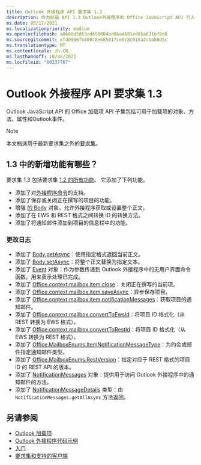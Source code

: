 ```yaml
---
title: Outlook 外接程序 API 要求集 1.3
description: 作为邮箱 API 1.3 Outlook外接程序和 Office JavaScript API 引入的功能和 API。
ms.date: 05/17/2021
ms.localizationpriority: medium
ms.openlocfilehash: a8688d5d63cd658084bd0ba4601ed85a631bf8d8
ms.sourcegitcommit: efd0966f6400c8e685017ce0c8c016a2cbab0d5c
ms.translationtype: MT
ms.contentlocale: zh-CN
ms.lasthandoff: 10/08/2021
ms.locfileid: "60237767"
---
```

# <a name="outlook-add-in-api-requirement-set-13"></a>Outlook 外接程序 API 要求集 1.3

Outlook JavaScript API 的 Office 加载项 API 子集包括可用于加载项的对象、方法、属性和Outlook事件。

> [!NOTE]
> 本文档适用于最新要求集之外的[要求集](../../requirement-sets/outlook-api-requirement-sets.md)。

## <a name="whats-new-in-13"></a>1.3 中的新增功能有哪些？

要求集 1.3 包括要求集 [1.2 的所有功能](../requirement-set-1.2/outlook-requirement-set-1.2.md)。 它添加了下列功能。

- 添加了对[外接程序命令](../../../outlook/add-in-commands-for-outlook.md)的支持。
- 添加了保存或关闭正在撰写的项目的功能。
- 增强 [的 Body](/javascript/api/outlook/office.body?view=outlook-js-1.3&preserve-view=true) 对象，允许外接程序获取或设置整个正文。
- 添加了在 EWS 和 REST 格式之间转换 ID 的转换方法。
- 添加了将通知邮件添加到项目的信息栏中的功能。

### <a name="change-log"></a>更改日志

- 添加了 [Body.getAsync](/javascript/api/outlook/office.body?view=outlook-js-1.3&preserve-view=true#getAsync_coercionType__options__callback_)：使用指定格式返回当前正文。
- 添加了 [Body.setAsync](/javascript/api/outlook/office.body?view=outlook-js-1.3&preserve-view=true#setAsync_data__options__callback_)：将整个正文替换为指定文本。
- 添加了 [Event](/javascript/api/office/office.addincommands.event?view=outlook-js-1.3&preserve-view=true) 对象：作为参数传递到 Outlook 外接程序中的无用户界面命令函数。用来表示处理已完成。
- 添加了 [Office.context.mailbox.item.close](office.context.mailbox.item.md#methods)：关闭正在撰写的当前项。
- 添加了 [Office.context.mailbox.item.saveAsync](office.context.mailbox.item.md#methods)：异步保存项目。
- 添加了 [Office.context.mailbox.item.notificationMessages](office.context.mailbox.item.md#properties)：获取项目的通知邮件。
- 添加了 [Office.context.mailbox.convertToEwsId](office.context.mailbox.md#methods)：将项目 ID 格式化（从 REST 转换为 EWS 格式）。
- 添加了 [Office.context.mailbox.convertToRestId](office.context.mailbox.md#methods)：将项目 ID 格式化（从 EWS 转换为 REST 格式）。
- 添加了 [Office.MailboxEnums.ItemNotificationMessageType](/javascript/api/outlook/office.mailboxenums.itemnotificationmessagetype?view=outlook-js-1.3&preserve-view=true)：为约会或邮件指定通知邮件类型。
- 添加了 [Office.MailboxEnums.RestVersion](/javascript/api/outlook/office.mailboxenums.restversion?view=outlook-js-1.3&preserve-view=true)：指定对应于 REST 格式的项目 ID 的 REST API 的版本。
- 添加了 [NotificationMessages](/javascript/api/outlook/office.notificationmessages?view=outlook-js-1.3&preserve-view=true) 对象：提供用于访问 Outlook 外接程序中的通知邮件的方法。
- 添加了 [NotificationMessageDetails](/javascript/api/outlook/office.notificationmessagedetails?view=outlook-js-1.3&preserve-view=true) 类型：由 `NotificationMessages.getAllAsync` 方法返回。

## <a name="see-also"></a>另请参阅

- [Outlook 加载项](../../../outlook/outlook-add-ins-overview.md)
- [Outlook 外接程序代码示例](https://developer.microsoft.com/outlook/gallery/?filterBy=Outlook,Samples,Add-ins)
- [入门](../../../quickstarts/outlook-quickstart.md)
- [要求集和支持的客户端](../../requirement-sets/outlook-api-requirement-sets.md)

